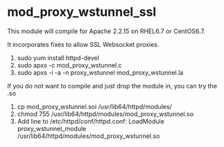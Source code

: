 # mod_proxy_wstunnel_ssl

This module will compile for Apache 2.2.15 on RHEL6.7 or CentOS6.7.

It incorporates fixes to allow SSL Websocket proxies.

1. sudo yum install httpd-devel
2. sudo apxs -c mod_proxy_wstunnel.c
3. sudo apxs -i -a -n proxy_wstunnel mod_proxy_wstunnel.la

If you do not want to compile and just drop the module in, you can try the .so

1. cp mod_proxy_wstunnel.soi /usr/lib64/httpd/modules/
2. chmod 755 /usr/lib64/httpd/modules/mod_proxy_wstunnel.so
3. Add line to /etc/httpd/conf/httpd.conf: LoadModule proxy_wstunnel_module /usr/lib64/httpd/modules/mod_proxy_wstunnel.so
